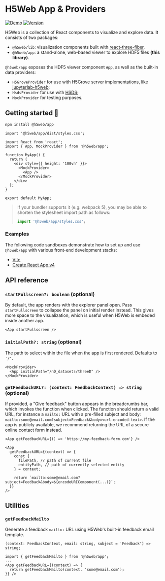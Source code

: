 # H5Web App & Providers

[![Demo](https://img.shields.io/website?down_message=offline&label=demo&up_message=online&url=https%3A%2F%2Fh5web-docs.panosc.eu%2F)](https://h5web.panosc.eu/)
[![Version](https://img.shields.io/npm/v/@h5web/app)](https://www.npmjs.com/package/@h5web/app)

H5Web is a collection of React components to visualize and explore data. It
consists of two packages:

- `@h5web/lib`: visualization components built with
  [react-three-fiber](https://github.com/react-spring/react-three-fiber).
- `@h5web/app`: a stand-alone, web-based viewer to explore HDF5 files **(this
  library)**.

`@h5web/app` exposes the HDF5 viewer component `App`, as well as the built-in
data providers:

- `H5GroveProvider` for use with [H5Grove](https://github.com/silx-kit/h5grove)
  server implementations, like
  [jupyterlab-h5web](https://github.com/silx-kit/jupyterlab-h5web);
- `HsdsProvider` for use with [HSDS](https://github.com/HDFGroup/hsds);
- `MockProvider` for testing purposes.

## Getting started 🚀

```bash
npm install @h5web/app
```

```tsx
import '@h5web/app/dist/styles.css';

import React from 'react';
import { App, MockProvider } from '@h5web/app';

function MyApp() {
  return (
    <div style={{ height: '100vh' }}>
      <MockProvider>
        <App />
      </MockProvider>
    </div>
  );
}

export default MyApp;
```

> If your bundler supports it (e.g. webpack 5), you may be able to shorten the
> stylesheet import path as follows:
>
> ```ts
> import '@h5web/app/styles.css';
> ```

### Examples

The following code sandboxes demonstrate how to set up and use `@h5web/app` with
various front-end development stacks:

- [Vite](https://codesandbox.io/s/h5webapp-vite-5c204)
- [Create React App v4](https://codesandbox.io/s/h5webapp-cra-v4-0y1lj)

## API reference

### `startFullscreen?: boolean` (optional)

By default, the app renders with the explorer panel open. Pass `startFullscreen`
to collapse the panel on initial render instead. This gives more space to the
visualization, which is useful when H5Web is embeded inside another app.

```tsx
<App startFullscreen />
```

### `initialPath?: string` (optional)

The path to select within the file when the app is first rendered. Defaults to
`'/'`.

```tsx
<MockProvider>
  <App initialPath="/nD_datasets/threeD" />
</MockProvider>
```

### `getFeedbackURL?: (context: FeedbackContext) => string` (optional)

If provided, a "Give feedback" button appears in the breadcrumbs bar, which
invokes the function when clicked. The function should return a valid URL, for
instance a `mailto:` URL with a pre-filled subject and body:
`mailto:some@email.com?subject=Feedback&body=<url-encoded-text>`. If the app is
publicly available, we recommend returning the URL of a secure online contact
form instead.

```tsx
<App getFeedbackURL={() => 'https://my-feedback-form.com'} />
```

```tsx
<App
  getFeedbackURL={(context) => {
    const {
      filePath, // path of current file
      entityPath, // path of currently selected entity
    } = context;

    return `mailto:some@email.com?subject=Feedback&body=${encodeURIComponent(...)}`;
  }}
/>
```

## Utilities

### `getFeedbackMailto`

Generate a feedback `mailto:` URL using H5Web's built-in feedback email
template.

```tsx
(context: FeedbackContext, email: string, subject = 'Feedback') => string;
```

```tsx
import { getFeedbackMailto } from '@h5web/app';
...
<App getFeedbackURL={(context) => {
  return getFeedbackMailto(context, 'some@email.com');
}} />
```
